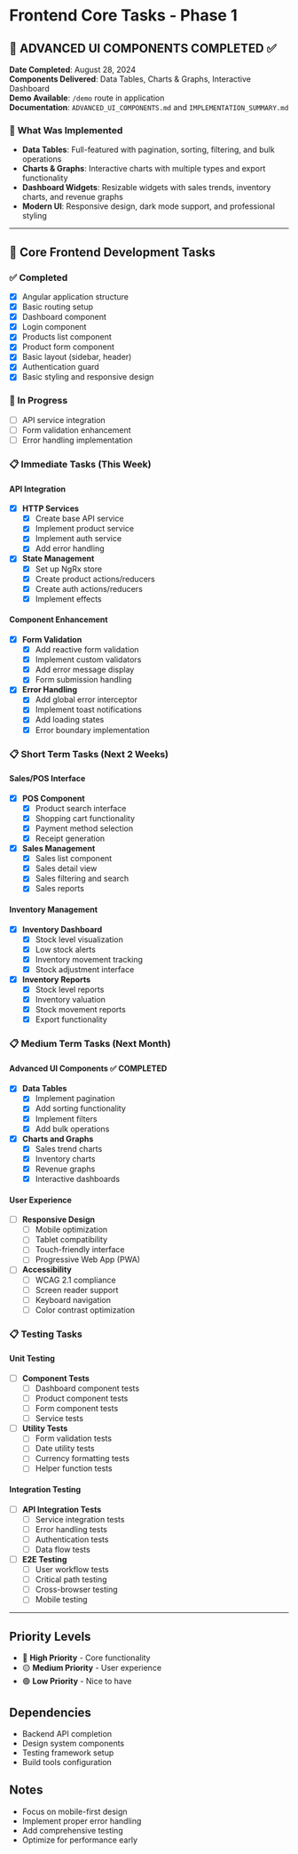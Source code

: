 # Frontend Core Tasks - Phase 1

## 🎯 **ADVANCED UI COMPONENTS COMPLETED** ✅

**Date Completed**: August 28, 2024  
**Components Delivered**: Data Tables, Charts & Graphs, Interactive Dashboard  
**Demo Available**: `/demo` route in application  
**Documentation**: `ADVANCED_UI_COMPONENTS.md` and `IMPLEMENTATION_SUMMARY.md`

### 🚀 **What Was Implemented**
- **Data Tables**: Full-featured with pagination, sorting, filtering, and bulk operations
- **Charts & Graphs**: Interactive charts with multiple types and export functionality
- **Dashboard Widgets**: Resizable widgets with sales trends, inventory charts, and revenue graphs
- **Modern UI**: Responsive design, dark mode support, and professional styling

---

## 🎨 Core Frontend Development Tasks

### ✅ Completed
- [x] Angular application structure
- [x] Basic routing setup
- [x] Dashboard component
- [x] Login component
- [x] Products list component
- [x] Product form component
- [x] Basic layout (sidebar, header)
- [x] Authentication guard
- [x] Basic styling and responsive design

### 🔄 In Progress
- [ ] API service integration
- [ ] Form validation enhancement
- [ ] Error handling implementation

### 📋 Immediate Tasks (This Week)

#### API Integration
- [x] **HTTP Services**
  - [x] Create base API service
  - [x] Implement product service
  - [x] Implement auth service
  - [x] Add error handling

- [x] **State Management**
  - [x] Set up NgRx store
  - [x] Create product actions/reducers
  - [x] Create auth actions/reducers
  - [x] Implement effects

#### Component Enhancement
- [x] **Form Validation**
  - [x] Add reactive form validation
  - [x] Implement custom validators
  - [x] Add error message display
  - [x] Form submission handling

- [x] **Error Handling**
  - [x] Add global error interceptor
  - [x] Implement toast notifications
  - [x] Add loading states
  - [x] Error boundary implementation

### 📋 Short Term Tasks (Next 2 Weeks)

#### Sales/POS Interface
- [x] **POS Component**
  - [x] Product search interface
  - [x] Shopping cart functionality
  - [x] Payment method selection
  - [x] Receipt generation

- [x] **Sales Management**
  - [x] Sales list component
  - [x] Sales detail view
  - [x] Sales filtering and search
  - [x] Sales reports

#### Inventory Management
- [x] **Inventory Dashboard**
  - [x] Stock level visualization
  - [x] Low stock alerts
  - [x] Inventory movement tracking
  - [x] Stock adjustment interface

- [x] **Inventory Reports**
  - [x] Stock level reports
  - [x] Inventory valuation
  - [x] Stock movement reports
  - [x] Export functionality

### 📋 Medium Term Tasks (Next Month)

#### Advanced UI Components ✅ **COMPLETED**
- [x] **Data Tables**
  - [x] Implement pagination
  - [x] Add sorting functionality
  - [x] Implement filters
  - [x] Add bulk operations

- [x] **Charts and Graphs**
  - [x] Sales trend charts
  - [x] Inventory charts
  - [x] Revenue graphs
  - [x] Interactive dashboards

#### User Experience
- [ ] **Responsive Design**
  - [ ] Mobile optimization
  - [ ] Tablet compatibility
  - [ ] Touch-friendly interface
  - [ ] Progressive Web App (PWA)

- [ ] **Accessibility**
  - [ ] WCAG 2.1 compliance
  - [ ] Screen reader support
  - [ ] Keyboard navigation
  - [ ] Color contrast optimization

### 📋 Testing Tasks

#### Unit Testing
- [ ] **Component Tests**
  - [ ] Dashboard component tests
  - [ ] Product component tests
  - [ ] Form component tests
  - [ ] Service tests

- [ ] **Utility Tests**
  - [ ] Form validation tests
  - [ ] Date utility tests
  - [ ] Currency formatting tests
  - [ ] Helper function tests

#### Integration Testing
- [ ] **API Integration Tests**
  - [ ] Service integration tests
  - [ ] Error handling tests
  - [ ] Authentication tests
  - [ ] Data flow tests

- [ ] **E2E Testing**
  - [ ] User workflow tests
  - [ ] Critical path testing
  - [ ] Cross-browser testing
  - [ ] Mobile testing

---

## Priority Levels
- 🔴 **High Priority** - Core functionality
- 🟡 **Medium Priority** - User experience
- 🟢 **Low Priority** - Nice to have

## Dependencies
- Backend API completion
- Design system components
- Testing framework setup
- Build tools configuration

## Notes
- Focus on mobile-first design
- Implement proper error handling
- Add comprehensive testing
- Optimize for performance early
